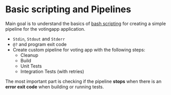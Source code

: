 # Basic scripting and Pipelines

Main goal is to understand the basics of [bash scripting](https://devhints.io/bash) for creating a simple pipeline for the votingapp application.

- `Stdin`, `Stdout` and `Stderr`
- `@?` and program exit code
- Create custom pipeline for voting app with the following steps:
    * Cleanup
    * Build 
    * Unit Tests
    * Integration Tests (with retries)
 
The most important part is checking if the pipeline **stops** when there is an **error exit code** when building or running tests.
